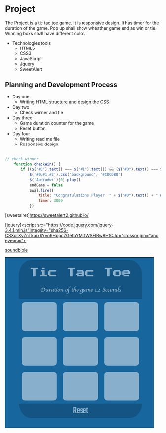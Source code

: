 # Project <Tic Tac Toe>

 The Project is a tic tac toe game. It is responsive design. It has timer for the duration of the game. Pop up shall show wheather game end as win or tie. Winning boxs shall have different color.

<!-- Technologies tools -->
- Technologies tools
     * HTML5
     * CSS3
     * JavaScript 
     * Jquery
     * SweetAlert

<!-- Technologies tools -->
## Planning and Development Process
* Day one 
    - Writing HTML structure and design the CSS
* Day two 
    - Check winner and tie 
 * Day three 
    - Game duration counter for the game 
    - Reset button
 * Day four 
    - Writing read me file
    - Responsive design 
 <!-- Function -->
 ```js 

 // check winner
     function checkWin() {
        if (($("#0").text() === $("#1").text()) && ($("#0").text() === $("#2").text()) && ($("#0").text() !== "")) {
            $('#0,#1,#2').css('background', '#CDCDB8')
            $('Audio#wi')[0].play()
            endGame = false
            Swal.fire({
                title: "Congratulations Player  " + $("#0").text() + " WINS",
                timer: 3000
            })

```
<!-- Links -->
[sweetalret]https://sweetalert2.github.io/

[jquery]<script src="https://code.jquery.com/jquery-3.4.1.min.js"integrity="sha256-CSXorXvZcTkaix6Yvo6HppcZGetbYMGWSFlBw8HfCJo="crossorigin="anonymous"></script>

[soundbible](http://soundbible.com)

![wireframe](./images/screen.png)
